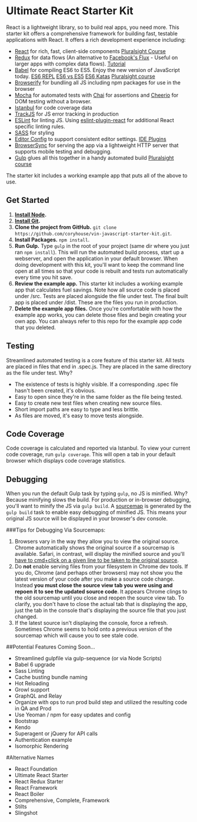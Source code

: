 # Ultimate React Starter Kit
React is a lightweight library, so to build real apps, you need more. This starter kit offers a comprehensive framework for building fast, testable applications with React. It offers a rich development experience including:

* [React](https://facebook.github.io/react/) for rich, fast, client-side components  [Pluralsight Course](https://app.pluralsight.com/library/courses/react-flux-building-applications/table-of-contents)  
* [Redux](http://redux.js.org) for data flows (An alternative to [Facebook's Flux](https://facebook.github.io/flux/docs/overview.html) - Useful on larger apps with complex data flows). [Tutorial](https://egghead.io/series/getting-started-with-redux)  
* [Babel](http://babeljs.io) for compiling ES6 to ES5. Enjoy the new version of JavaScript today. [ES6 REPL](https://babeljs.io/repl/) [ES6 vs ES5](http://es6-features.org) [ES6 Katas](http://es6katas.org) [Pluralsight course](http://www.pluralsight.com/courses/javascript-fundamentals-es6)  
* [Browserify](http://browserify.org/) for bundling all JS including npm packages for use in the browser  
* [Mocha](http://mochajs.org) for automated tests with [Chai](http://chaijs.com/) for assertions and [Cheerio](https://www.npmjs.com/package/cheerio) for DOM testing without a browser.
* [Istanbul](https://github.com/gotwarlost/istanbul) for code coverage data
* [TrackJS](http://trackjs.com) for JS error tracking in production  
* [ESLint](http://eslint.org/) for linting JS. Using [eslint-plugin-react](https://github.com/yannickcr/eslint-plugin-react) for additional React specific linting rules.
* [SASS](http://sass-lang.com/) for styling  
* [Editor Config](http://editorconfig.org) to support consistent editor settings. [IDE Plugins](http://editorconfig.org/#download)
* [BrowserSync](http://www.browsersync.com) for serving the app via a lightweight HTTP server that supports mobile testing and debugging.
* [Gulp](http://gulpjs.com) glues all this together in a handy automated build [Pluralsight course](https://app.pluralsight.com/library/courses/javascript-build-automation-gulpjs)  

The starter kit includes a working example app that puts all of the above to use.

## Get Started
1. **[Install Node](https://nodejs.org).**
2. **[Install Git](https://git-scm.com/downloads).**
3. **Clone the project from GitHub.**  `git clone https://github.com/coryhouse/vin-javascript-starter-kit.git`.
4. **Install Packages.** `npm install`. 
5. **Run Gulp.** Type `gulp` in the root of your project (same dir where you just ran `npm install`). This will run the automated build process, start up a webserver, and open the application in your default browser. When doing development with this kit, you'll want to keep the command line open at all times so that your code is rebuilt and tests run automatically every time you hit save.
6. **Review the example app.** This starter kit includes a working example app that calculates fuel savings. Note how all source code is placed under /src. Tests are placed alongside the file under test. The final built app is placed under /dist. These are the files you run in production.
7. **Delete the example app files.** Once you're comfortable with how the example app works, you can delete those files and begin creating your own app. You can always refer to this repo for the example app code that you deleted.

## Testing
Streamlined automated testing is a core feature of this starter kit. All tests are placed in files that end in .spec.js. They are placed in the same directory as the file under test. Why?
+ The existence of tests is highly visible. If a corresponding .spec file hasn't been created, it's obvious.
+ Easy to open since they're in the same folder as the file being tested.
+ Easy to create new test files when creating new source files.
+ Short import paths are easy to type and less brittle.
+ As files are moved, it's easy to move tests alongside.

## Code Coverage
Code coverage is calculated and reported via Istanbul. To view your current code coverage, run `gulp coverage`. This will open a tab in your default browser which displays code coverage statistics.

## Debugging
When you run the default Gulp task by typing `gulp`, no JS is minified. Why? Because minifying slows the build. For production or in-browser debugging, you'll want to minify the JS via `gulp build`.  A [sourcemap](http://www.html5rocks.com/en/tutorials/developertools/sourcemaps/) is generated by the `gulp build` task to enable easy debugging of minified JS. This means your original JS source will be displayed in your browser's dev console.

###Tips for Debugging Via Sourcemaps: 
1. Browsers vary in the way they allow you to view the original source. Chrome automatically shows the original source if a sourcemap is available. Safari, in contrast, will display the minified source and you'll [have to cmd+click on a given line to be taken to the original source](http://stackoverflow.com/questions/19550060/how-do-i-toggle-source-mapping-in-safari-7).
2. Do **not** enable serving files from your filesystem in Chrome dev tools. If you do, Chrome (and perhaps other browsers) may not show you the latest version of your code after you make a source code change. Instead **you must close the source view tab you were using and repoen it to see the updated source code**. It appears Chrome clings to the old sourcemap until you close and reopen the source view tab. To clarify, you don't have to close the actual tab that is displaying the app, just the tab in the console that's displaying the source file that you just changed.
3. If the latest source isn't displaying the console, force a refresh. Sometimes Chrome seems to hold onto a previous version of the sourcemap which will cause you to see stale code.

##Potential Features Coming Soon...
* Streamlined gulpfile via gulp-sequence (or via Node Scripts)
* Babel 6 upgrade
* Sass Linting
* Cache busting bundle naming
* Hot Reloading
* Growl support
* GraphQL and Relay
* Organize with ops to run prod build step and utilized the resulting code in QA and Prod
* Use Yeoman / npm for easy updates and config
* Bootstrap
* Kendo
* Superagent or jQuery for API calls
* Authentication example  
* Isomorphic Rendering  

#Alternative Names
* React Foundation
* Ultimate React Starter
* React Redux Starter
* React Framework
* React Boiler
* Comprehensive, Complete, Framework
* Stilts
* Slingshot
